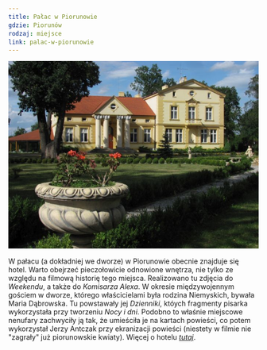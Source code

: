 ```yaml
---
title: Pałac w Piorunowie
gdzie: Piorunów
rodzaj: miejsce
link: palac-w-piorunowie
---
```

![Pałac w Piorunowie](/foto/plenery/piorunow-hotel.jpg)

W pałacu (a dokładniej we dworze) w Piorunowie obecnie znajduje się hotel. Warto obejrzeć pieczołowicie odnowione wnętrza, nie tylko ze względu na filmową historię tego miejsca. Realizowano tu zdjęcia do *Weekendu*, a także do *Komisarza Alexa*. W okresie międzywojennym gościem w dworze, którego właścicielami była rodzina Niemyskich, bywała Maria Dąbrowska. Tu powstawały jej *Dzienniki*, któych fragmenty pisarka wykorzystała przy tworzeniu *Nocy i dni*. Podobno to właśnie miejscowe nenufary zachwyciły ją tak, że umieściła je na kartach powieści, co potem wykorzystał Jerzy Antczak przy ekranizacji powieści (niestety w filmie nie "zagrały" już piorunowskie kwiaty). Więcej o hotelu [*tutaj*](http://www.palac-piorunow.pl/).